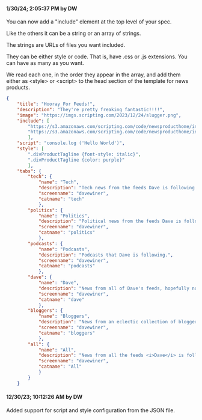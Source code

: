 #### 1/30/24; 2:05:37 PM by DW

You can now add a "include" element at the top level of your spec.

Like the others it can be a string or an array of strings.

The strings are URLs of files you want included.

They can be either style or code. That is, have .css or .js extensions. You can have as many as you want.

We read each one, in the order they appear in the array, and add them either as &lt;style> or &lt;script> to the head section of the template for news products.

```JSON{	"title": "Hooray For Feeds!",	"description": "They're pretty freaking fantastic!!!!",	"image": "https://imgs.scripting.com/2023/12/24/slugger.png",	"include": [		"https://s3.amazonaws.com/scripting.com/code/newsproducthome/includes/test.js",		"https://s3.amazonaws.com/scripting.com/code/newsproducthome/includes/test.css"		],	"script": "console.log ('Hello World')",	"style": [		".divProductTagline {font-style: italic}",		".divProductTagline {color: purple}"		],	"tabs": {		"tech": {			"name": "Tech",			"description": "Tech news from the feeds Dave is following.",			"screenname": "davewiner",			"catname": "tech"			},		"politics": {			"name": "Politics",			"description": "Political news from the feeds Dave is following.",			"screenname": "davewiner",			"catname": "politics"			},		"podcasts": {			"name": "Podcasts",			"description": "Podcasts that Dave is following.",			"screenname": "davewiner",			"catname": "podcasts"			},		"dave": {			"name": "Dave",			"description": "News from all of Dave's feeds, hopefully not too much repetition.",			"screenname": "davewiner",			"catname": "dave"			},		"bloggers": {			"name": "Bloggers",			"description": "News from an eclectic collection of bloggers.",			"screenname": "davewiner",			"catname": "bloggers"			},		"all": {			"name": "All",			"description": "News from all the feeds <i>Dave</i> is following.",			"screenname": "davewiner",			"catname": "All"			}		}	}```

#### 12/30/23; 10:12:26 AM by DW

Added support for script and style configuration from the JSON file. 

